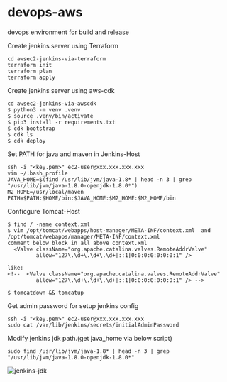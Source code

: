 # devops-aws
devops environment for build and release

Create jenkins server using Terraform
```
cd awsec2-jenkins-via-terraform
terraform init
terraform plan
terraform apply
```

Create jenkins server using aws-cdk
```
cd awsec2-jenkins-via-awscdk
$ python3 -m venv .venv
$ source .venv/bin/activate
$ pip3 install -r requirements.txt
$ cdk bootstrap
$ cdk ls
$ cdk deploy
```

Set PATH for java and maven in Jenkins-Host
```
ssh -i "<key.pem>" ec2-user@xxx.xxx.xxx.xxx
vim ~/.bash_profile
JAVA_HOME=$(find /usr/lib/jvm/java-1.8* | head -n 3 | grep "/usr/lib/jvm/java-1.8.0-openjdk-1.8.0*")
M2_HOME=/usr/local/maven
PATH=$PATH:$HOME/bin:$JAVA_HOME:$M2_HOME:$M2_HOME/bin
```

Conficgure Tomcat-Host
```
$ find / -name context.xml
$ vim /opt/tomcat/webapps/host-manager/META-INF/context.xml  and /opt/tomcat/webapps/manager/META-INF/context.xml
comment below block in all above context.xml
  <Valve className="org.apache.catalina.valves.RemoteAddrValve"
         allow="127\.\d+\.\d+\.\d+|::1|0:0:0:0:0:0:0:1" />

like:
<!--  <Valve className="org.apache.catalina.valves.RemoteAddrValve"
         allow="127\.\d+\.\d+\.\d+|::1|0:0:0:0:0:0:0:1" /> -->

$ tomcatdown && tomcatup
```

Get admin password for setup jenkins config
```
ssh -i "<key.pem>" ec2-user@xxx.xxx.xxx.xxx
sudo cat /var/lib/jenkins/secrets/initialAdminPassword
```

Modify jenkins jdk path.(get java_home via below script)
```
sudo find /usr/lib/jvm/java-1.8* | head -n 3 | grep "/usr/lib/jvm/java-1.8.0-openjdk-1.8.0*"
```

![jenkins-jdk](https://user-images.githubusercontent.com/44127516/107953356-b6abd900-6fa3-11eb-8517-a64870e287b3.png)